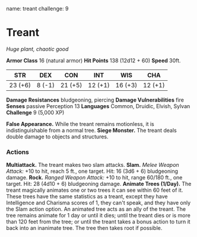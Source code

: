 name: treant
challenge: 9

# Treant
_Huge plant, chaotic good_

**Armor Class** 16 (natural armor)
**Hit Points** 138 (12d12 + 60)
**Speed** 30ft.

| STR     | DEX    | CON     | INT      | WIS     | CHA     |
|---------|--------|---------|----------|---------|---------|
| 23 (+6) | 8 (-1) | 21 (+5) | 12 (+1)  | 16 (+3) | 12 (+1) |

**Damage Resistances** bludgeoning, piercing
**Damage Vulnerabilities** fire
**Senses** passive Perception 13
**Languages** Common, Druidic, Elvish, Sylvan
**Challenge** 9 (5,000 XP)

**False Appearance.** While the treant remains motionless, it is indistinguishable from a normal tree.
**Siege Monster.** The treant deals double damage to objects and structures.

### Actions

**Multiattack.** The treant makes two slam attacks. 
**Slam.** _Melee Weapon Attack:_ +10 to hit, reach 5 ft., one target. Hit: 16 (3d6 + 6) bludgeoning damage.
**Rock.** _Ranged Weapon Attack:_ +10 to hit, range 60/180 ft., one target. Hit: 28 (4d10 + 6) bludgeoning damage.
**Animate Trees (1/Day).** The treant magically animates one or two trees it can see within 60 feet of it. These trees have the same statistics as a treant, except they have Intelligence and Charisma scores of 1, they can't speak, and they have only the Slam action option. An animated tree acts as an ally of the treant. The tree remains animate for 1 day or until it dies; until the treant dies or is more than 120 feet from the tree; or until the treant takes a bonus action to turn it back into an inanimate tree. The tree then takes root if possible.
